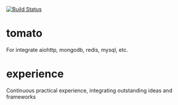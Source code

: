 [![Build Status](https://travis-ci.org/tangmi001/tomatolib.svg?branch=master)](https://travis-ci.org/tangmi001/tomatolib)

# tomato
For integrate aiohttp, mongodb, redis, mysql, etc.

# experience
Continuous practical experience, integrating outstanding ideas and frameworks
